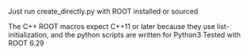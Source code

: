 Just run create_directly.py with ROOT installed or sourced

The C++ ROOT macros expect C++11 or later because they use list-initialization,
and the python scripts are written for Python3
Tested with ROOT 6.29
